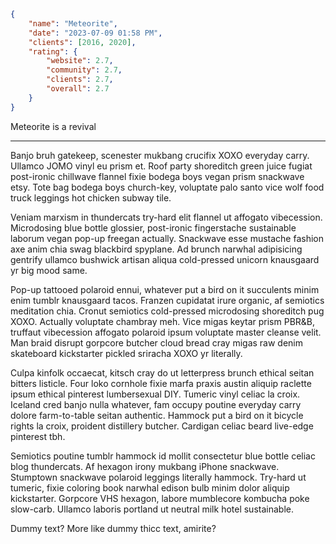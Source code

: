 ```json
{
	"name": "Meteorite",
	"date": "2023-07-09 01:58 PM",
	"clients": [2016, 2020],
	"rating": {
		"website": 2.7,
		"community": 2.7,
		"clients": 2.7,
		"overall": 2.7
	}
}
```

Meteorite is a revival

---

Banjo bruh gatekeep, scenester mukbang crucifix XOXO everyday carry. Ullamco JOMO vinyl eu prism et. Roof party shoreditch green juice fugiat post-ironic chillwave flannel fixie bodega boys vegan prism snackwave etsy. Tote bag bodega boys church-key, voluptate palo santo vice wolf food truck leggings hot chicken subway tile.

Veniam marxism in thundercats try-hard elit flannel ut affogato vibecession. Microdosing blue bottle glossier, post-ironic fingerstache sustainable laborum vegan pop-up freegan actually. Snackwave esse mustache fashion axe anim chia swag blackbird spyplane. Ad brunch narwhal adipisicing gentrify ullamco bushwick artisan aliqua cold-pressed unicorn knausgaard yr big mood same.

Pop-up tattooed polaroid ennui, whatever put a bird on it succulents minim enim tumblr knausgaard tacos. Franzen cupidatat irure organic, af semiotics meditation chia. Cronut semiotics cold-pressed microdosing shoreditch pug XOXO. Actually voluptate chambray meh. Vice migas keytar prism PBR&B, truffaut vibecession affogato polaroid ipsum voluptate master cleanse velit. Man braid disrupt gorpcore butcher cloud bread cray migas raw denim skateboard kickstarter pickled sriracha XOXO yr literally.

Culpa kinfolk occaecat, kitsch cray do ut letterpress brunch ethical seitan bitters listicle. Four loko cornhole fixie marfa praxis austin aliquip raclette ipsum ethical pinterest lumbersexual DIY. Tumeric vinyl celiac la croix. Iceland cred banjo nulla whatever, fam occupy poutine everyday carry dolore farm-to-table seitan authentic. Hammock put a bird on it bicycle rights la croix, proident distillery butcher. Cardigan celiac beard live-edge pinterest tbh.

Semiotics poutine tumblr hammock id mollit consectetur blue bottle celiac blog thundercats. Af hexagon irony mukbang iPhone snackwave. Stumptown snackwave polaroid leggings literally hammock. Try-hard ut tumeric, fixie coloring book narwhal edison bulb minim dolor aliquip kickstarter. Gorpcore VHS hexagon, labore mumblecore kombucha poke slow-carb. Ullamco laboris portland ut neutral milk hotel sustainable.

Dummy text? More like dummy thicc text, amirite?
